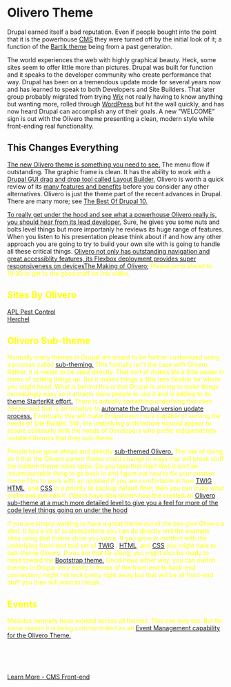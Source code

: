 
# Olivero Theme

Drupal earned itself a bad reputation.  Even if people bought into the point that it is the powerhouse [CMS](../book/cms.md) they were turned off by the initial look of it; a function of the [Bartik theme](https://drupalize.me/tutorial/core-themes-bartik) being from a past generation. 

The world experiences the web with highly graphical beauty.  Heck, some sites seem to offer little more than pictures.  Drupal was built for function and it speaks to the developer community who create performance that way.  Drupal has been on a tremendous update mode for several years now and has learned to speak to both Developers and Site Builders.  That later group probably migrated from trying [Wix](https://www.wix.com/) not really having to know anything but wanting more, rolled through [WordPress](https://wordpress.com/) but hit the wall quickly, and has now heard Drupal can accomplish any of their goals.  A new "WELCOME" sign is out with the Olivero theme presenting a clean, modern style while front-ending real functionality.

## This Changes Everything

[The new Olivero theme is something you need to see.](https://imagexmedia.com/blog/drupal-new-front-end-theme-olivero)  The menu flow if outstanding.  The graphic frame is clean.  It has the ability to work with a [Drupal GUI drag and drop tool called Layout Builder.](https://www.youtube.com/watch?v=OOM4yRWv7Ew)  Olivero is worth a quick review of its [many features and benefits](https://evolvingweb.com/blog/hands-drupal-10-olivero-new-theme-meaningful-name) before you consider any other alternatives.  Olivero is just the theme part of the recent advances in Drupal.  There are many more; see [The Best Of Drupal 10.](https://pantheon.io/blog/explore-best-drupal-10)

[To really get under the hood and see what a powerhouse Olivero really is, you should hear from its lead developer.](https://www.youtube.com/watch?v=dn-JN2bcw1s)  Sure, he gives you some nuts and bolts level things but more importanly he reviews its huge range of features.  When you listen to his presentation please think about if and how any other approach you are going to try to build your own site with is going to handle all these critical things.  [Olivero not only has outstanding navigation and great accessiblity features, its Flexbox deployment provides super responsiveness on devicesThe Making of Olivero](https://www.youtube.com/watch?v=ohPaYEbC4Lk); <font color=yellow> Please jump ahead to 19:30 to get to the good stuff on this video.

## Sites By Olivero

[APL Pest Control](https://aplpestcontrol.com/)<br>
[Herchel](https://herchel.com/)

## Olivero Sub-theme

Normally many themes in Drupal are meant to be further customized using a process called [sub-theming.](../theme/subtheming.md)	 This formally isn't the case with Olivero.  Rather, it is meant to be used directly.  That sort of makes life a little easier in terms of setting things up.  But it makes things a little less flexible for where you might head.  What is behind this is that Drupal is aiming to make things increasingly easy so it attracts more people to use it and is adding to its [theme StarterKit effort.](https://www.youtube.com/watch?v=gkUAjQ5xKT8)  There is actually something underlying this even deeper and that is an initiative to [automate the Drupal version update process.](https://www.youtube.com/watch?v=Fp0bVnCs0R8)  Eventually this will make Drupal even more capable of serving the needs of Site Builder.  Still, the underlying architecture wouuld appear to assure continuity with the needs of Developers who prefer independently installed themes that they sub-theme.	
	
People have gone ahead and directly [sub-themed Olivero.](https://designkojo.com/drupal-theme-primer-part-1-creating-drupal-sub-theme)  The risk of doing so it that the Olivero parent theme could change in ways that will break stuff the custom theme relies upon.  Do you take that risk?  Well it isn't an insurmountable thing to go back in and figure out how to fix your custom theme files to work with an updated if you are comfortable in how [TWIG](../theme/twig.md) , [HTML](html.md), and [CSS](../book/opensource.md#front-end) in a priority to backup default flow; then you can trace what broke and just edit it.  Others have also shown how the created an [Olivero sub-theme at a much more detailed level to give you a feel for more of the code level things going on under the hood](https://developpeur-drupal.com/en/article/create-drupal-9-olivero-sub-theme)

If you are simply wanting to have a great theme out of the box give Olivero a shot.  It has a lot of customizations you can do directly and the example sites using that theme show you some.  If you grow in comfort with the underlying front-end tool set of [TWIG](../theme/twig.md) , [HTML](html.md), and [CSS](../book/opensource.md#front-end) you might dare to sub-theme Olivero.  If you are that far along, you might also be ready to head toward the [Bootstrap theme.](../theme/bootstrap.md)  Good news either way, you can switch themes in Drupal very easily in terms of the front-end to back-end connection; might not look pretty right away but that will be all front-end stuff you then will want to tweak.	

## Events
	
Modules normally have worked across all themes.  This one may too.  But for some reason it is being communicated as an [Event Management capability for the Olivero Theme.](https://www.drupal.org/project/event_platform)
	
<br>
<br>
<br>

[Learn More - CMS Front-end](../chapters.md#front-end)
